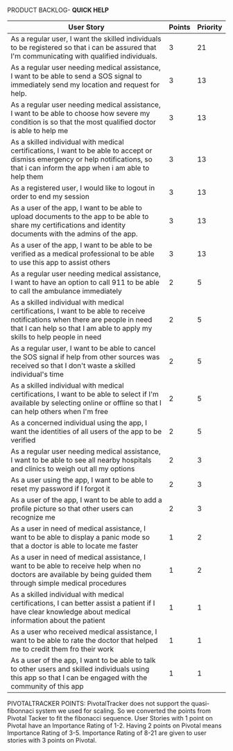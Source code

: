 PRODUCT BACKLOG- **QUICK HELP**

| User Story | Points | Priority |
| --- | --- | --- |
|As a regular user, I want the skilled individuals to be registered so that i can be assured that I'm communicating with qualified individuals. | 3 | 21|
| As a regular user needing medical assistance, I want to be able to send a SOS signal to immediately send my location and request for help. | 3 | 13 |
| As a regular user needing medical assistance, I want to be able to choose how severe my condition is so that the most qualified doctor is able to help me | 3 | 13 |
| As a skilled individual with medical certifications, I want to be able to accept or dismiss emergency or help notifications, so that i can inform the app when i am able to help them | 3 | 13 |
| As a registered user, I would like to logout in order to end my session | 3 | 13 |
| As a user of the app, I want to be able to upload documents to the app to be able to share my certifications and identity documents with the admins of the app. | 3 | 13 |
| As a user of the app, I want to be able to be verified as a medical professional to be able to use this app to assist others | 3 | 13|
| As a regular user needing medical assistance, I want to have an option to call 911 to be able to call the ambulance immediately | 2 | 5 |
| As a skilled individual with medical certifications, I want to be able to receive notifications when there are people in need that I can help so that I am able to apply my skills to help people in need | 2 | 5 |
| As a regular user, I want to be able to cancel the SOS signal if help from other sources was received so that I don't waste a skilled individual's time | 2 | 5 |
| As a skilled individual with medical certifications, I want to be able to select if I'm available by selecting online or offline so that I can help others when I'm free | 2 | 5 |
| As a concerned individual using the app, I want the identities of all users of the app to be verified | 2 | 5 |
| As a regular user needing medical assistance, I want to be able to see all nearby hospitals and clinics to weigh out all my options | 2 | 3 |
| As a user using the app, I want to be able to reset my password if I forgot it | 2 | 3|
| As a user of the app, I want to be able to add a profile picture so that other users can recognize me | 2 | 3 |
| As a user in need of medical assistance, I want to be able to display a panic mode so that a doctor is able to locate me faster | 1| 2|
| As a user in need of medical assistance, I want to be able to receive help when no doctors are available  by being guided them through simple medical procedures | 1 | 2 |
| As a skilled individual with medical certifications, I can better assist a patient if I have clear knowledge about medical information about the patient | 1 | 1 |
| As a user who received medical assistance, I want to be able to rate the doctor that helped me to credit them fro their work | 1 | 1 |
| As a user of the app, I want to be able to talk to other users and skilled individuals using this app so that I can be engaged with the community of this app | 1 | 1 |

PIVOTALTRACKER POINTS: 
  PivotalTracker does not support the quasi-fibonnaci system we used for scaling.
  So we converted the points from Pivotal Tacker to fit the fibonacci sequence. 
  User Stories with 1 point on Pivotal have an Importance Rating of 1-2. Having 2 points on Pivotal means Importance Rating of 3-5.
  Importance Rating of 8-21 are given to user stories with 3 points on Pivotal.
